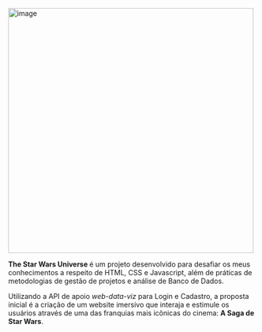 <img width="497" alt="image" src="https://user-images.githubusercontent.com/125297211/234432668-3825c583-8cc5-40c9-9ee3-72bb92099bd3.png">

<p><b>The Star Wars Universe </b> é um projeto desenvolvido para desafiar os meus conhecimentos a respeito de HTML, CSS e Javascript, além de práticas de metodologias de gestão de projetos e análise de Banco de Dados. 
<p>Utilizando a API de apoio <i>web-data-viz</i> para Login e Cadastro, a proposta inicial é a criação de um website imersivo que interaja e estimule os usuários através de uma das franquias mais icônicas do cinema: <b>A Saga de Star Wars</b>.
